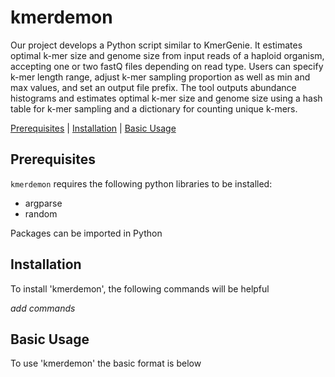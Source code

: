 # kmerdemon

Our project develops a Python script similar to KmerGenie. It estimates optimal k-mer size and genome size from input reads of a haploid organism, accepting one or two fastQ files depending on read type. Users can specify k-mer length range, adjust k-mer sampling proportion as well as min and max values, and set an output file prefix. The tool outputs abundance histograms and estimates optimal k-mer size and genome size using a hash table for k-mer sampling and a dictionary for counting unique k-mers.

[Prerequisites](#prerequisites) | [Installation](#install) | [Basic Usage](#usage) 

<a name="prerequisites"></a>
## Prerequisites
`kmerdemon` requires the following python libraries to be installed:
- argparse
- random

Packages can be imported in Python

<a name="install"></a>
## Installation
To install 'kmerdemon', the following commands will be helpful

*add commands*

<a name="usage"></a>
## Basic Usage

To use 'kmerdemon' the basic format is below




